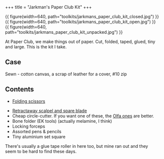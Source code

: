 +++
title = "Jarkman's Paper Club Kit"
+++

{{ figure(width=640, path="toolkits/jarkmans_paper_club_kit_closed.jpg") }}
{{ figure(width=640, path="toolkits/jarkmans_paper_club_kit_open.jpg") }}
{{ figure(width=640, path="toolkits/jarkmans_paper_club_kit_unpacked.jpg") }}

At Paper Club, we make things out of paper. Cut, folded, taped, glued, tiny and large. This is the kit I take.

## Case
Sewn - cotton canvas, a scrap of leather for a cover, #10 zip

## Contents
<!--- - [Folding rule](@/tools/tiny_measures/index.md#kutsuwa_folding_rule) -->
- [Folding scissors](@/tools/tiny-scissors/index.md)
<!--- - [0.5mm mechanical-pencil compass](@/tools/tiny_measures/index.md#sharpest_compass)-->

- [Retractaway scalpel and spare blade](@/tools/tiny-knives/index.md)
- Cheap circle-cutter. If you want one of these, the [Olfa ones](https://olfacutters.co.uk/index.php?route=product/search&search=compass%20cutter) are better.
- Bone folder (EK tools) (actually melamine, I think)
- Locking forceps
- Assorted pens & pencils
- Tiny aluminium set square

There's usually a glue tape roller in here too, but mine ran out and they seem to be hard to find these days.

